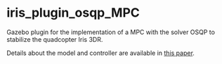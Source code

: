 # iris_plugin_osqp_MPC
Gazebo plugin for the implementation of a MPC with the solver OSQP to stabilize the quadcopter Iris 3DR.

Details about the model and controller are available in [this paper](https://ieeexplore.ieee.org/document/9480185).
